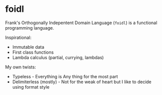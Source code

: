 # foidl

Frank's Orthogonally Indepentent Domain Language (`foidl`) is a functional programming language.

Inspirational:
* Immutable data
* First class functions
* Lambda calculus (partial, currying, lambdas)

My own twists:
* Typeless - Everything is Any thing for the most part
* Delimiterless (mostly) - Not for the weak of heart but I like to decide using format style



